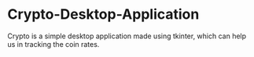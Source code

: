 # Crypto-Desktop-Application
Crypto is a simple desktop application made using tkinter, which can help us in tracking the coin rates. 
